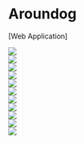 # Aroundog
[Web Application]

<img src="https://blogfiles.pstatic.net/MjAxOTA1MDhfNCAg/MDAxNTU3MzIyMDIxNjY2.3tm5xC4BB2i5vBonIRXJC_Vlc9bemwgEJiUoxWBy_oUg.9eW9vTTWkP1HSz6N7Vhmf4CSV9k2RHuGbbAtAXSxZVog.PNG.coolwindkmh/image.png">
</br>
<img src="https://blogfiles.pstatic.net/MjAxOTA1MDhfMTUx/MDAxNTU3MzIyMDMyODA2.K8EUOndVu1MCCAREYlfTshQLouUi08Bw1dXqOFEt9PEg.dNy4uqhk22BxK9niJeFp7qBfhTpOXpKUWipcvCesdtog.PNG.coolwindkmh/image.png">
</br>
<img src="https://blogfiles.pstatic.net/MjAxOTA1MDhfMTk3/MDAxNTU3MzIyMDQyMTc1.abgoEqmJ7CMIxvy9mCg0pV_3StgS8fdRMlU1DCP68C4g.Ja_fv2bLbU2tgLVNCxNPyQvcezYGpV4vG1tpTb-8KwQg.PNG.coolwindkmh/image.png">
</br>
<img src="https://blogfiles.pstatic.net/MjAxOTA1MDhfMTMz/MDAxNTU3MzIyMDQ5MTk2.5UA148deNcLoYREBIKVIpr1naBL15kTCKBRkttIhevQg.GXhT1DNCJHXgK79bakRmcG8BjhD4ANKizxq70yTiBf4g.PNG.coolwindkmh/image.png">
</br>
<img src="https://blogfiles.pstatic.net/MjAxOTA1MDhfMjgx/MDAxNTU3MzIyMDU2MDU3.sRIhexy96FBtxOZDzhzfmZcxEMQVw8HlRlNOCQMy84Qg._rQplWCGWaDqGczLmNwqeCrVel19ZCehqsMCaQitxa4g.PNG.coolwindkmh/image.png">
</br>
<img src="https://blogfiles.pstatic.net/MjAxOTA1MDhfMTE3/MDAxNTU3MzIyMDY2ODUz.-hx_Xq6VLMrtQerYNbTDfEkQMFsaCWO8lsOSDtfCSlUg.17T282fxRxNDhrVITd5HnapLh0jkvM9FLXw0Z0IlF8Qg.PNG.coolwindkmh/image.png">
</br>
<img src="https://blogfiles.pstatic.net/MjAxOTA1MDhfMTM3/MDAxNTU3MzIyMDc0OTE5.UOtSggLGYEXjtz8LhiJWRYm7nUnABrWoODe0iF5AwIYg.udkuuoOq6d7RZuKTnPsRuknZ37P1KcvvlUcnV9xOihsg.PNG.coolwindkmh/image.png">
</br>
<img src="https://blogfiles.pstatic.net/MjAxOTA1MDhfMTM3/MDAxNTU3MzIyMDg0MTI4.Gj6prNaSm_7HVK8j9jvZE-2-hIA9Ve1lHgM4ZixTMPwg.fMlp-rngm52CWufeZ9bT8ePMuP9QVs_USBg7dfk5qSkg.PNG.coolwindkmh/image.png">
</br>
<img src="https://blogfiles.pstatic.net/MjAxOTA1MDhfMjQy/MDAxNTU3MzIyMDkwNTk2.VyoTlwZl4_3nOl42JO4lJqKJAGJNsmA3tWfYkTGWeuMg.1qqH2r7B6QN-T5nGDJG02HsELVfJdBUnOaM5E5kVliAg.PNG.coolwindkmh/image.png">
</br>
<img src="https://blogfiles.pstatic.net/MjAxOTA1MDhfMjI1/MDAxNTU3MzIyMDk3MzM3.fs3aROcgscjikh-WSYNy-WdlbdbSHm12VZWFKhTVYCgg.GCtogwOtBGPefl_nPV2d6k2F9Lplf7fgIjAHEu766Pcg.PNG.coolwindkmh/image.png">
</br>
<img src="https://blogfiles.pstatic.net/MjAxOTA1MDhfMzAg/MDAxNTU3MzIyMTA3MDc0.6IlzbbZ8u8wT8V-wAKayp-zl1DPOmC7fePe0udEKzFMg.PWgc83cCoor73mmWtnRPzeOLx2xBpsFODEAMlInzv2og.PNG.coolwindkmh/image.png">
</br>



